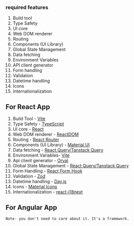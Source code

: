 ### required features
1. Build tool
1. Type Safety     
1. UI core
1. Web DOM renderer
1. Routing
1. Components (UI Library)
1. Global State Management
1. Data fetching
1. Environment Variables
1. API client generator
1. Form handling
1. Validation
1. Datetime handling
1. Icons
1. Internationalization


## For React App
1. Build Tool - [Vite](https://vite.dev/)
1. Type Safety - [TypeScript](https://www.typescriptlang.org/)
1. UI core - [React](https://react.dev/)
1. Web DOM renderer - [ReactDOM](https://react.dev/)
1. Routing - [React Router](https://reactrouter.com/)
1. Components (UI Library) - [Material UI](https://mui.com/material-ui/)
1. Data fetching - [React Query/Tanstack Query](https://tanstack.com/query/latest)
1. Environment Variables- [Vite](https://vite.dev/guide/env-and-mode)
1. Api client generator - [Orval](https://orval.dev/)
1. Global State Management - [React Query/Tanstack Query](https://tanstack.com/query/latest)
1. Form Handling - [React Form Hook](https://react-hook-form.com/)
1. Validation - [Zod](https://zod.dev/)
1. Datetime handling - [Day.js](https://day.js.org/)
1. Icons - [Material Icons](https://mui.com/material-ui/material-icons/)
1. Internationalization - [react-i18next](https://www.i18next.com/)


## For Angular App
    Note- you don't need to care about it. It's a framework.